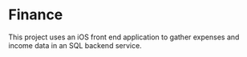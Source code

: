 # Finance

This project uses an iOS front end application to gather expenses and income data in an SQL backend service.  
